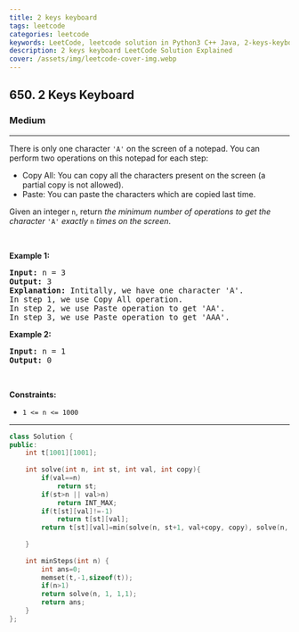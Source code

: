 ```yaml
---
title: 2 keys keyboard
tags: leetcode
categories: leetcode
keywords: LeetCode, leetcode solution in Python3 C++ Java, 2-keys-keyboard solution
description: 2 keys keyboard LeetCode Solution Explained
cover: /assets/img/leetcode-cover-img.webp
---
```



<h2>650. 2 Keys Keyboard</h2><h3>Medium</h3><hr><div><p>There is only one character <code>'A'</code> on the screen of a notepad. You can perform two operations on this notepad for each step:</p>

<ul>
	<li>Copy All: You can copy all the characters present on the screen (a partial copy is not allowed).</li>
	<li>Paste: You can paste the characters which are copied last time.</li>
</ul>

<p>Given an integer <code>n</code>, return <em>the minimum number of operations to get the character</em> <code>'A'</code> <em>exactly</em> <code>n</code> <em>times on the screen</em>.</p>

<p>&nbsp;</p>
<p><strong>Example 1:</strong></p>

<pre><strong>Input:</strong> n = 3
<strong>Output:</strong> 3
<strong>Explanation:</strong> Intitally, we have one character 'A'.
In step 1, we use Copy All operation.
In step 2, we use Paste operation to get 'AA'.
In step 3, we use Paste operation to get 'AAA'.
</pre>

<p><strong>Example 2:</strong></p>

<pre><strong>Input:</strong> n = 1
<strong>Output:</strong> 0
</pre>

<p>&nbsp;</p>
<p><strong>Constraints:</strong></p>

<ul>
	<li><code>1 &lt;= n &lt;= 1000</code></li>
</ul>
</div>

---




```cpp
class Solution {
public:
    int t[1001][1001];
    
    int solve(int n, int st, int val, int copy){
        if(val==n)
            return st;
        if(st>n || val>n)
            return INT_MAX;
        if(t[st][val]!=-1)
            return t[st][val];
        return t[st][val]=min(solve(n, st+1, val+copy, copy), solve(n, st+2,val+val, val));
        
    }
    
    int minSteps(int n) {
        int ans=0;
        memset(t,-1,sizeof(t));
        if(n>1)
        return solve(n, 1, 1,1);
        return ans;
    }
};
```
